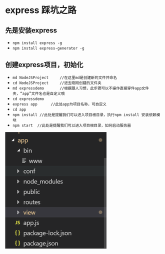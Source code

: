 # express 踩坑之路
## 先是安装express
- `npm install express -g`
- `npm install express-generator -g`
## 创建express项目，初始化
- `md NodeJSProject     //在这里md是创建新的文件并命名`
- `cd NodeJSProject     //进去刚刚创建的文件夹`
- `md expressdemo       //根据跟人习惯，此步骤可以不操作直接穿件app文件夹，“app”文件名也是自定义哦`
- `cd expressdemo`
- `express app      //此处app为项目名称，可自定义`
- `cd app`
- `npm install //此处是提醒我们可以进入项目根目录，执行npm install 安装依赖模块`
- `npm start  //此处是提醒我们可以进入项目根目录，如何启动服务器`

![image](https://github.com/FHQGitHub/cabinet/blob/master/tips/express/images/1.png)
